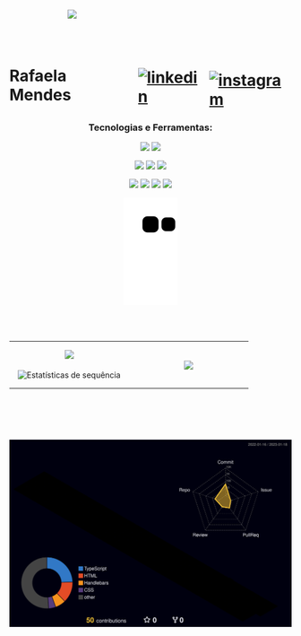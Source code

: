 <img align="right" width="400px" style="margin-top:-20px" src="https://user-images.githubusercontent.com/81865736/213192002-d2d4f6e2-406d-4a63-b215-cafdd154c5c6.png">

</br>
</br>

<div dsplay="inline-block">
 <h1 align="left" >
     <div style="display: flex !important; align-items: center;">
            Rafaela Mendes
      <a href="#">
        <img width="33px" src="https://cdn.jsdelivr.net/gh/devicons/devicon/icons/linkedin/linkedin-original.svg" alt="linkedin" style="vertical-align: top; margin-left: 20px; cursor: pointer; margin-top: 5px;">
       </a>
        <a href="#">
         <img width="80px" src="https://user-images.githubusercontent.com/81865736/213206488-53d3a24f-e61e-4187-9048-dddf3ac3ea17.svg" alt="instagram" style="vertical-align: top; margin-left: 10px; margin-top: 16px; cursor: pointer; ">
        </a>
    </div>
 </h1>
 <h3 align="center" >
   Tecnologias e Ferramentas: 
  </h3>
 <p align="center" >
<img src="https://img.shields.io/badge/HTML5-E34F26?style=for-the-badge&logo=HTML5&logoColor=white" target="_blank">
<img src="https://img.shields.io/badge/CSS3-1572B6?style=for-the-badge&logo=CSS3&logoColor=white" target="_blank">
    </p>
 <p align="center" >
<img src="https://img.shields.io/badge/Illustrator-FF9A00?style=for-the-badge&logo=AdobeIllustrator&logoColor=white" target="_blank">
<img src="https://img.shields.io/badge/Photoshop-31A8FF?style=for-the-badge&logo=AdobePhotoshop&logoColor=white" target="_blank">
  <img src="https://img.shields.io/badge/Figma-F24E1E?style=for-the-badge&logo=Figma&logoColor=white" target="_blank">
  </p>
 <p align="center" >
<img src="https://img.shields.io/badge/JavaScript-F7DF1E?style=for-the-badge&logo=JavaScript&logoColor=white" target="_blank">
<img src="https://img.shields.io/badge/Bootstrap-05054B?style=for-the-badge&logo=Bootstrap&logoColor=white" target="_blank">
<img src="https://img.shields.io/badge/React-61DAFB?style=for-the-badge&logo=React&logoColor=white" target="_blank">
  <img src="https://img.shields.io/badge/GitHub-181717?style=for-the-badge&logo=GitHub&logoColor=white" target="_blank">
</p>
 
</div>

<p align="center">
  <img src="https://github.com/Rafa-MMf/Rafa-MMf/blob/output/github-contribution-grid-snake.svg" alt="snake"></center>
</p>

##
<br>

<div align="center">
<table border="0" align="center" width="auto" >
<tr border="0" >
<td width="50%" align="center" style="padding: 15px 15px;">
  
  <img height="180em" src="https://github-readme-stats-eight-theta.vercel.app/api?username=Rafa-MMf&show_icons=true&theme=tokyonight&include_all_commits=true&count_private=true&hide_border=true&locale=pt_BR"/>
  <br></br>
  <img alt="Estatísticas de sequência" src="https://github-readme-streak-stats.herokuapp.com?user=Rafa-MMf&theme=tokyonight&hide_border=true&locale=pt_BR&date_format=j%20M%5B%20Y%5D"/>


  
</td>

<td width="50%" align="center" style="padding: 15px 15px;">

  <img  align="center"  src="https://github-readme-stats.anuraghazra1.vercel.app/api/top-langs/?username=Rafa-MMf&theme=tokyonight&hide_border=true&no-bg=true&no-frame=true&langs_count=10"/>
  
  </td>
</tr>
</table>

<br>

##
<br>

</div>

<div>
          
![](./profile-3d-contrib/profile-night-rainbow.svg)


</div>





                

